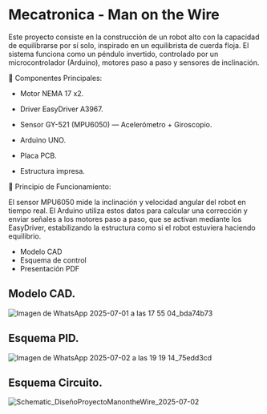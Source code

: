 # Mecatronica - Man on the Wire

Este proyecto consiste en la construcción de un robot alto con la capacidad de equilibrarse por sí solo, inspirado en un equilibrista de cuerda floja. El sistema funciona como un péndulo invertido, controlado por un microcontrolador (Arduino), motores paso a paso y sensores de inclinación.

🔧 Componentes Principales:

- Motor NEMA 17 x2.
- Driver EasyDriver A3967.

- Sensor GY-521 (MPU6050) — Acelerómetro + Giroscopio.
- Arduino UNO.
- Placa PCB.
- Estructura impresa.

🧠 Principio de Funcionamiento:

El sensor MPU6050 mide la inclinación y velocidad angular del robot en tiempo real. El Arduino utiliza estos datos para calcular una corrección y enviar señales a los motores paso a paso, que se activan mediante los EasyDriver, estabilizando la estructura como si el robot estuviera haciendo equilibrio.

- Modelo CAD
- Esquema de control
- Presentación PDF

## Modelo CAD.

![Imagen de WhatsApp 2025-07-01 a las 17 55 04_bda74b73](https://github.com/user-attachments/assets/3e974a05-64e2-4435-8227-0569a2ed593c)


## Esquema PID.

![Imagen de WhatsApp 2025-07-02 a las 19 19 14_75edd3cd](https://github.com/user-attachments/assets/92a5c314-905e-4e12-a656-631b654fa783)


## Esquema Circuito.

![Schematic_DiseñoProyectoManontheWire_2025-07-02](https://github.com/user-attachments/assets/8bcc8a7a-bbed-45ae-b6d3-c9331c7381b1)

